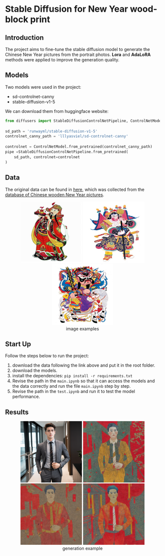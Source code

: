 # Stable Diffusion for New Year wood-block print

## Introduction

The project aims to fine-tune the stable diffusion model to generate the Chinese New Year pictures from the portrait photos. **Lora** and **AdaLoRA** methods were applied to improve the generation quality.

## Models
Two models were used in the project:
- sd-controlnet-canny
- stable-diffusion-v1-5

We can download them from huggingface website:

```python
from diffusers import StableDiffusionControlNetPipeline, ControlNetModel

sd_path = 'runwayml/stable-diffusion-v1-5'
controlnet_canny_path = 'lllyasviel/sd-controlnet-canny'

controlnet = ControlNetModel.from_pretrained(controlnet_canny_path)
pipe =StableDiffusionControlNetPipeline.from_pretrained(
    sd_path, controlnet=controlnet
)
```

## Data

The original data can be found in [here](https://pan.baidu.com/s/1Dj_ZukKcFH23BDnSahAKmw?pwd=yben), which was collected from the [database of Chinese wooden New Year pictures](https://engravings.ancientbooks.cn/subIndexmbnh.jspx).

<div align="center">
    <img src="./dataset/train_folder/train_0.jpg" width="200"/>
    <img src="./dataset/train_folder/train_1.JPG" width="200"/>
    <img src="./dataset/train_folder/train_2.JPG" width="200"/>
    <br>
    <div>image examples</div>
</div>

## Start Up

Follow the steps below to run the project:
1. download the data following the link above and put it in the root folder.
2. download the models.
3. install the dependencies: `pip install -r requirements.txt`
4. Revise the path in the `main.ipynb` so that it can access the models and the data correctly and run the file `main.ipynb` step by step.
5. Revise the path in the `test.ipynb` and run it to test the model performance.

## Results
<div align="center">
    <img src="./human/human_2.png" width="200"/>
    <img src="./generated_images/ori_img/ori_2.jpg" width="200"/>
    <br>
    <img src="./generated_images/Lora_img/test_2.jpg" width="200"/>
    <img src="./generated_images/AdaLoRA_img/generated_human_2.png" width="200"/>
    <br>
    <div>generation example</div>
</div>
